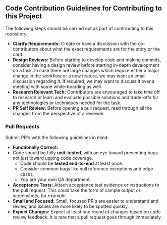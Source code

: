 ## Code Contribution Guidelines for Contributing to this Project

The following steps should be carried out as part of contributing to this repository:
* **Clarify Requirements:**  Create or have a discussion with the co-contributors about what the exact requirements are for the story or the card.
* **Design Reviews:**  Before starting to develop code and making commits, consider having a design review before starting in-depth development on a task. In case there are large changes which require either a major change in the workflow or a new feature, we may want an email discussion regarding it. If required, we may want to discuss it over a meeting with some white-boarding as well.
* **Research Relevant Tech:**  Contributors are envouraged to take time off to research or learn and evaluate possible solutions and trade-offs for any technologies or techniques needed for the task.
* **PR Self Review:**  Before opening a pull request, read through all the changes from the perspective of a reviewer.

### Pull Requests

Submit PR's with the following guidelines in mind:

* **Functionally Correct:** 
* Code should be fully **unit-tested**, with an eye toward preventing bugs--not just toward upping code coverage.
	* Code should be **tested end-to-end** at least once.
	* Consider common bugs like null reference exceptions and edge cases.
	* You are your own QA department.
* **Acceptance Tests:**  Attach acceptance test evidence or instructions to the pull request.  This could take the form of sample output or screenshots, for example.
* **Small and Focused:**  Small, focused PR's are easier to understand and review, and issues are more likely to be spotted quickly.
* **Expect Changes:**  Expect at least one round of changes based on code review feedback.  It is rare that a pull request goes through immediately.
